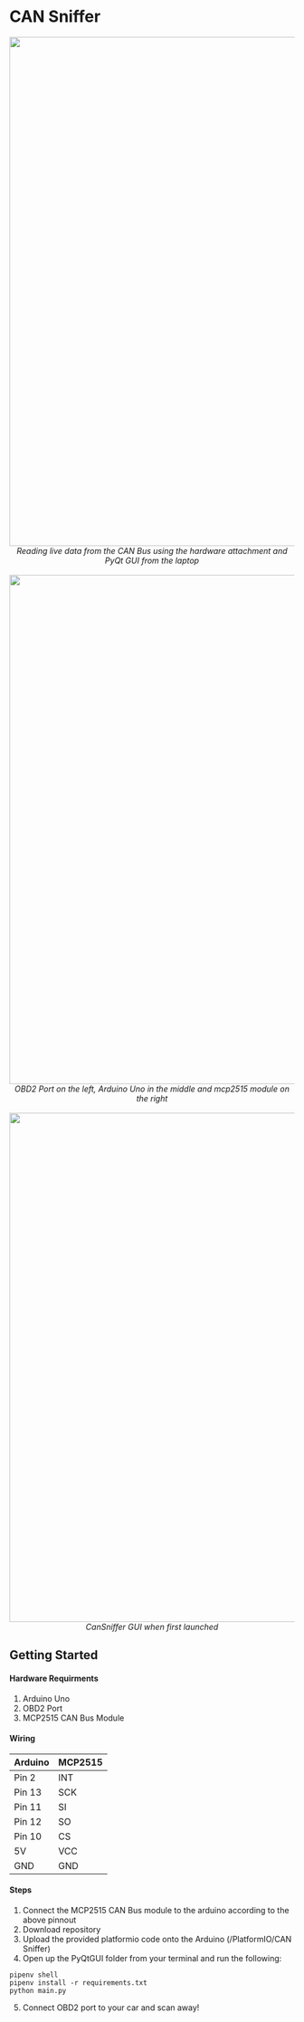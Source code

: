 # CAN Sniffer
<p align="center">
<img src="https://github.com/user-attachments/assets/1291cf51-079f-44d1-adca-f9e440341482" width="900"/>
<br>
<em>Reading live data from the CAN Bus using the hardware attachment and PyQt GUI from the laptop</em>  
<br><br>

<img src="https://github.com/user-attachments/assets/a224c216-fddd-44b4-8bc1-b42e989e5df1" width="900"/>
<br>
<em>OBD2 Port on the left, Arduino Uno in the middle and mcp2515 module on the right</em>
<br><br>

<img src="https://github.com/user-attachments/assets/22d8be4c-3309-4c7f-9ecb-5262fa9ef614" width="900"/>
<br>
<em>CanSniffer GUI when first launched</em>

</p>

## Getting Started

#### Hardware Requirments
1. Arduino Uno
2. OBD2 Port
3. MCP2515 CAN Bus Module

#### Wiring
| Arduino | MCP2515 |
|---------|---------|
| Pin 2 | INT |
| Pin 13 | SCK |
| Pin 11 | SI |
| Pin 12 | SO |
| Pin 10 | CS |
| 5V | VCC |
| GND | GND |

#### Steps
1. Connect the MCP2515 CAN Bus module to the arduino according to the above pinnout
2. Download repository
3. Upload the provided platformio code onto the Arduino (/PlatformIO/CAN Sniffer)
4. Open up the PyQtGUI folder from your terminal and run the following:
```shell
pipenv shell
pipenv install -r requirements.txt
python main.py
```
5. Connect OBD2 port to your car and scan away!
